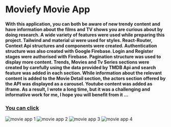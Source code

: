 # Moviefy Movie App

#### With this application, you can both be aware of new trendy content and have information about the films and TV shows you are curious about by doing research. A wide variety of features were used while preparing this project. Tailwind and material ui were used for styles. React-Router, Context Api structures and components were created. Authentication structure was also created with Google Firebase. Login and Register stages were authorised with Firebase. Pagination structure was used to display more content. Trends, Movies and Tv Series sections were created by carefully using the data provided by TMDB Api and search feature was added in each section.  While information about the relevant content is added to the Movie Detail section, the actors section offered by the API was displayed as a carousel. Youtube content was added as iframe. As a result, I wrote a long time, but it was a challenging and informative work for me, I hope you will benefit from it ...
### [You can click](https://movies-app-firebase-mathias.netlify.app/)
![movie app 1](https://github.com/M-Burak-Yilmazer/movie-app/assets/101402476/83082c40-a7d7-4655-a82f-83840da51e12)
![movie app 2](https://github.com/M-Burak-Yilmazer/movie-app/assets/101402476/6843336d-29ce-442f-8eb0-57fff25874ad)
![movie app 3](https://github.com/M-Burak-Yilmazer/movie-app/assets/101402476/910836b1-5ee9-40dd-b412-c7b03707418f)
![movie app 4](https://github.com/M-Burak-Yilmazer/movie-app/assets/101402476/9a4877e4-9c39-48c8-8cfd-94699e08c015)
